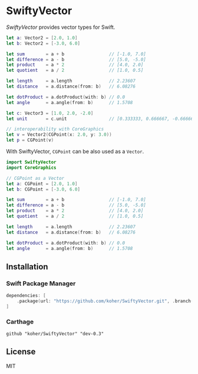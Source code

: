 # SwiftyVector

*SwiftyVector* provides vector types for Swift.

```swift
let a: Vector2 = [2.0, 1.0]
let b: Vector2 = [-3.0, 6.0]

let sum        = a + b                 // [-1.0, 7.0]
let difference = a - b                 // [5.0, -5.0]
let product    = a * 2                 // [4.0, 2.0]
let quotient   = a / 2                 // [1.0, 0.5]

let length     = a.length              // 2.23607
let distance   = a.distance(from: b)   // 6.08276

let dotProduct = a.dotProduct(with: b) // 0.0
let angle      = a.angle(from: b)      // 1.5708

let c: Vector3 = [1.0, 2.0, -2.0]
let unit       = c.unit                // [0.333333, 0.666667, -0.666667]

// interoperability with CoreGraphics
let v = Vector2(CGPoint(x: 2.0, y: 3.0))
let p = CGPoint(v)
```

With SwiftyVector, `CGPoint` can be also used as a `Vector`.

```swift
import SwiftyVector
import CoreGraphics

// CGPoint as a Vector
let a: CGPoint = [2.0, 1.0]
let b: CGPoint = [-3.0, 6.0]

let sum        = a + b                 // [-1.0, 7.0]
let difference = a - b                 // [5.0, -5.0]
let product    = a * 2                 // [4.0, 2.0]
let quotient   = a / 2                 // [1.0, 0.5]

let length     = a.length              // 2.23607
let distance   = a.distance(from: b)   // 6.08276

let dotProduct = a.dotProduct(with: b) // 0.0
let angle      = a.angle(from: b)      // 1.5708
```

## Installation

### Swift Package Manager

```swift
dependencies: [
    .package(url: "https://github.com/koher/SwiftyVector.git", .branch("dev-0.3")),
]
```

### Carthage

```
github "koher/SwiftyVector" "dev-0.3"
```

## License

MIT
